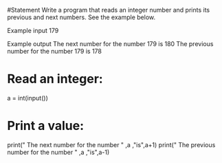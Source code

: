 #Statement
Write a program that reads an integer number and prints its previous and next numbers. See the example below.



Example input
179

Example output
The next number for the number 179 is 180
The previous number for the number 179 is 178

# Read an integer:
a = int(input())
# Print a value:
print(" The next number for the number " ,a ,"is",a+1)
print(" The previous number for the number " ,a ,"is",a-1)
